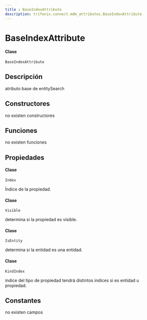 ```yaml
---
title : BaseIndexAttribute
description: trifenix.connect.mdm_attributes.BaseIndexAttribute
---
```


# BaseIndexAttribute

<CodeBlock slots = 'heading, code' repeat = '1' languages = 'C#' />

#### Clase
```
BaseIndexAttribute
```

## Descripción
atributo base de entitySearch
## Constructores

no existen constructores


## Funciones

no existen funciones

## Propiedades


<CodeBlock slots = 'heading, code' repeat = '1' languages = 'C#' />

#### Clase
```
Index
```


Índice de la propiedad.

<CodeBlock slots = 'heading, code' repeat = '1' languages = 'C#' />

#### Clase
```
Visible
```


determina si la propiedad es visible.

<CodeBlock slots = 'heading, code' repeat = '1' languages = 'C#' />

#### Clase
```
IsEntity
```


determina si la entidad es una entidad.

<CodeBlock slots = 'heading, code' repeat = '1' languages = 'C#' />

#### Clase
```
KindIndex
```


índice del tipo de  propiedad
tendrá distintos indices si es entidad u propiedad.
## Constantes
no existen campos

